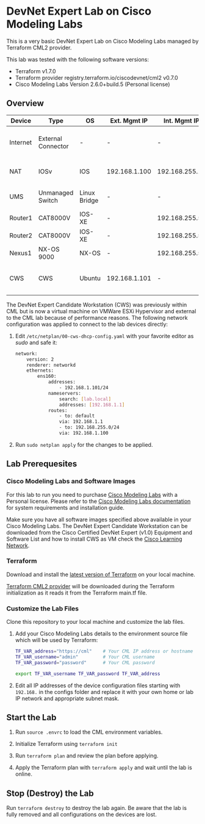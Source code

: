 # DevNet Expert Lab on Cisco Modeling Labs

This is a very basic DevNet Expert Lab on Cisco Modeling Labs managed by Terraform CML2 provider.

This lab was tested with the following software versions:

- Terraform v1.7.0
- Terraform provider registry.terraform.io/ciscodevnet/cml2 v0.7.0
- Cisco Modeling Labs Version 2.6.0+build.5 (Personal license)

## Overview

| Device | Type | OS | Ext. Mgmt IP | Int. Mgmt IP | Description |
| ------ | ----------- | -- | ------------ | ------------ | ----------- |
| Internet | External Connector | - | - | - | External connector in bridge mode |
| NAT    | IOSv | IOS | 192.168.1.100 | 192.168.255.1 | NAT router for external connectivity |
| UMS    | Unmanaged Switch | Linux Bridge | - | - | Unmanaged switch for OOB mgmt |
| Router1 | CAT8000V | IOS-XE | - | 192.168.255.51 | - |
| Router2 | CAT8000V | IOS-XE | - | 192.168.255.52 | - |
| Nexus1 | NX-OS 9000 | NX-OS | - | 192.168.255.53 | - |
| CWS    | CWS | Ubuntu | 192.168.1.101 | - | DevNet Expert Candidate Workstation |

The DevNet Expert Candidate Workstation (CWS) was previously within CML but is now a virtual machine on VMWare ESXi Hypervisor and external to the CML lab because of performance reasons. The following network configuration was applied to connect to the lab devices directly:

1. Edit ```/etc/netplan/00-cws-dhcp-config.yaml``` with your favorite editor as *sudo* and safe it:

    ```bash
    network:
        version: 2
        renderer: networkd
        ethernets:
            ens160:
                addresses:
                    - 192.168.1.101/24
                nameservers:
                    search: [lab.local]
                    addresses: [192.168.1.1]
                routes:
                    - to: default
                    via: 192.168.1.1
                    - to: 192.168.255.0/24
                    via: 192.168.1.100
    ```

2. Run ```sudo netplan apply``` for the changes to be applied.

## Lab Prerequesites

### Cisco Modeling Labs and Software Images

For this lab to run you need to purchase [Cisco Modeling Labs](https://www.cisco.com/c/en/us/products/cloud-systems-management/modeling-labs/index.html#~overview) with a Personal license. Please refer to the [Cisco Modeling Labs documentation](https://developer.cisco.com/docs/modeling-labs/) for system requirements and installation guide.

Make sure you have all software images specified above available in your Cisco Modeling Labs. The DevNet Expert Candidate Workstation can be downloaded from the Cisco Certified DevNet Expert (v1.0) Equipment and Software List and how to install CWS as VM check the [Cisco Learning Network](https://learningnetwork.cisco.com/s/article/devnet-expert-equipment-and-software-list).

### Terraform

Download and install the [latest version of Terraform](https://developer.hashicorp.com/terraform/install?product_intent=terraform) on your local machine.

[Terraform CML2 provider](https://registry.terraform.io/providers/CiscoDevNet/cml2/latest/docs) will be downloaded during the Terraform initialization as it reads it from the Terraform main.tf file.

### Customize the Lab Files

Clone this repository to your local machine and customize the lab files.

1. Add your Cisco Modeling Labs details to the environment source file which will be used by Terraform:

    ```bash
    TF_VAR_address="https://cml"    # Your CML IP address or hostname
    TF_VAR_username="admin"         # Your CML username
    TF_VAR_password="password"      # Your CML password

    export TF_VAR_username TF_VAR_password TF_VAR_address 
    ```

2. Edit all IP addresses of the device configuration files starting with ```192.168.``` in the configs folder and replace it with your own home or lab IP network and appropriate subnet mask.

## Start the Lab

1. Run ```source .envrc``` to load the CML environment variables.

2. Initialize Terraform using ```terraform init```

3. Run ```terraform plan``` and review the plan before applying.

4. Apply the Terraform plan with ```terraform apply``` and wait until the lab is online.

## Stop (Destroy) the Lab

Run ```terraform destroy``` to destroy the lab again. Be aware that the lab is fully removed and all configurations on the devices are lost.
